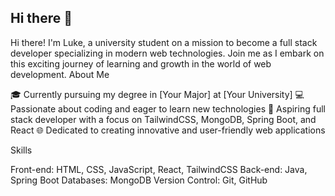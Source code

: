## Hi there 👋

Hi there! I'm Luke, a university student on a mission to become a full stack developer specializing in modern web technologies. Join me as I embark on this exciting journey of learning and growth in the world of web development.
About Me

🎓 Currently pursuing my degree in [Your Major] at [Your University]
💻 Passionate about coding and eager to learn new technologies
🌟 Aspiring full stack developer with a focus on TailwindCSS, MongoDB, Spring Boot, and React
🌐 Dedicated to creating innovative and user-friendly web applications

Skills

Front-end: HTML, CSS, JavaScript, React, TailwindCSS
Back-end: Java, Spring Boot
Databases: MongoDB
Version Control: Git, GitHub
